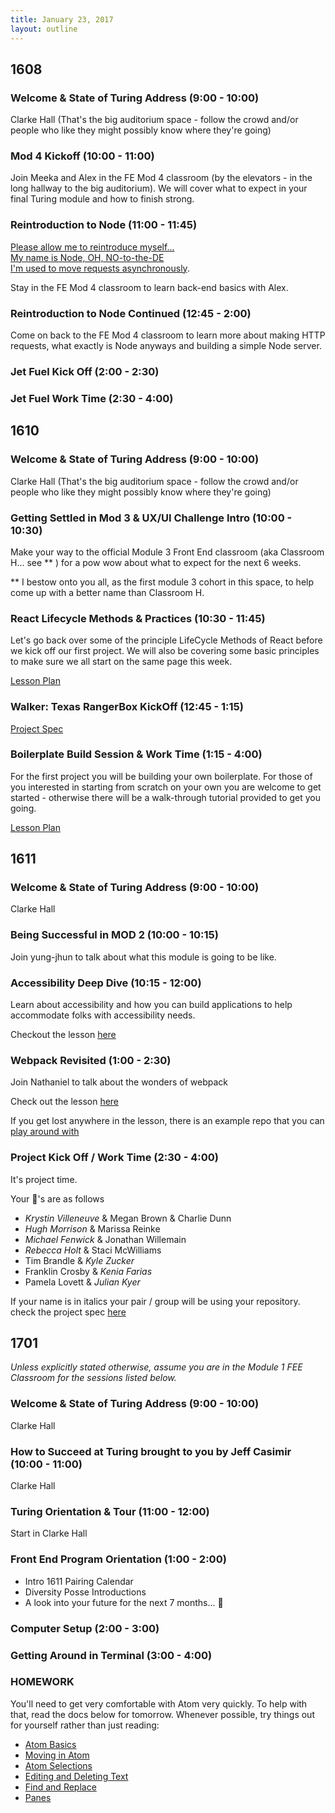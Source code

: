 ```yaml
---
title: January 23, 2017
layout: outline
---
```


## 1608

### Welcome & State of Turing Address (9:00 - 10:00)
Clarke Hall (That's the big auditorium space - follow the crowd and/or people who like they might possibly know where they're going)

### Mod 4 Kickoff (10:00 - 11:00)
Join Meeka and Alex in the FE Mod 4 classroom (by the elevators - in the long hallway to the big auditorium). We will cover what to expect in your final Turing module and how to finish strong.

### Reintroduction to Node (11:00 - 11:45)
<a href="../lessons/node.html">Please allow me to reintroduce myself...<br /> My name is Node, OH, NO-to-the-DE<br /> I'm used to move requests asynchronously</a>.

Stay in the FE Mod 4 classroom to learn back-end basics with Alex.


### Reintroduction to Node Continued (12:45 - 2:00)
Come on back to the FE Mod 4 classroom to learn more about making HTTP requests, what exactly is Node anyways and building a simple Node server.

### Jet Fuel Kick Off (2:00 - 2:30)

### Jet Fuel Work Time (2:30 - 4:00)

## 1610

### Welcome & State of Turing Address (9:00 - 10:00)
Clarke Hall (That's the big auditorium space - follow the crowd and/or people who like they might possibly know where they're going)

### Getting Settled in Mod 3 & UX/UI Challenge Intro (10:00 - 10:30)
Make your way to the official Module 3 Front End classroom (aka Classroom H... see ** ) for a pow wow about what to expect for the next 6 weeks.

** I bestow onto you all, as the first module 3 cohort in this space, to help come up with a better name than Classroom H.

### React Lifecycle Methods & Practices (10:30 - 11:45)
Let's go back over some of the principle LifeCycle Methods of React before we kick off our first project. We will also be covering some basic principles to make sure we all start on the same page this week.  

[Lesson Plan](http://frontend.turing.io/lessons/react-better-practices.html)  

### Walker: Texas RangerBox KickOff (12:45 - 1:15)
[Project Spec](http://frontend.turing.io/projects/walker-texas-rangerbox.html)  

### Boilerplate Build Session & Work Time (1:15 - 4:00)
For the first project you will be building your own boilerplate. For those of you interested in starting from scratch on your own you are welcome to get started - otherwise there will be a walk-through tutorial provided to get you going.

[Lesson Plan](http://frontend.turing.io/lessons/boilerplate.html)  

## 1611

### Welcome & State of Turing Address (9:00 - 10:00)
Clarke Hall

### Being Successful in MOD 2 (10:00 - 10:15)

Join yung-jhun to talk about what this module is going to be like.

### Accessibility Deep Dive (10:15 - 12:00)

Learn about accessibility and how you can build applications to help accommodate folks with accessibility needs.

Checkout the lesson [here](http://frontend.turing.io/lessons/accessibility-deep-dive.html)

### Webpack Revisited (1:00 - 2:30)

Join Nathaniel to talk about the wonders of webpack

Check out the lesson [here](http://frontend.turing.io/lessons/webpack-demystified.html)

If you get lost anywhere in the lesson, there is an example repo that you can [play around with](https://github.com/rrgayhart/webpack-demystified-example)


### Project Kick Off / Work Time (2:30 - 4:00)

It's project time.

Your 🍐's are as follows

* *Krystin Villeneuve* & Megan Brown & Charlie Dunn
* *Hugh Morrison* & Marissa Reinke
* *Michael Fenwick* & Jonathan Willemain
* *Rebecca Holt* & Staci McWilliams
* Tim Brandle & *Kyle Zucker*
* Franklin Crosby & *Kenia Farias*
* Pamela Lovett & *Julian Kyer*

If your name is in italics your pair / group will be using your repository.
check the project spec [here](http://frontend.turing.io/projects/2DoBox-Pivot)

## 1701

_Unless explicitly stated otherwise, assume you are in the Module 1 FEE Classroom for the sessions listed below._

### Welcome & State of Turing Address (9:00 - 10:00)
Clarke Hall

### How to Succeed at Turing brought to you by Jeff Casimir (10:00 - 11:00)
Clarke Hall

### Turing Orientation & Tour (11:00 - 12:00)
Start in Clarke Hall

### Front End Program Orientation (1:00 - 2:00)

* Intro 1611 Pairing Calendar
* Diversity Posse Introductions
* A look into your future for the next 7 months... :crystal_ball:

### Computer Setup (2:00 - 3:00)

### Getting Around in Terminal (3:00 - 4:00)

### HOMEWORK

You'll need to get very comfortable with Atom very quickly. To help with that, read the docs below for tomorrow. Whenever possible, try things out for yourself rather than just reading:

* [Atom Basics](http://flight-manual.atom.io/getting-started/sections/atom-basics/)
* [Moving in Atom](http://flight-manual.atom.io/using-atom/sections/moving-in-atom/)
* [Atom Selections](http://flight-manual.atom.io/using-atom/sections/atom-selections/)
* [Editing and Deleting Text](http://flight-manual.atom.io/using-atom/sections/editing-and-deleting-text/)
* [Find and Replace](http://flight-manual.atom.io/using-atom/sections/find-and-replace/)
* [Panes](http://flight-manual.atom.io/using-atom/sections/panes/)
